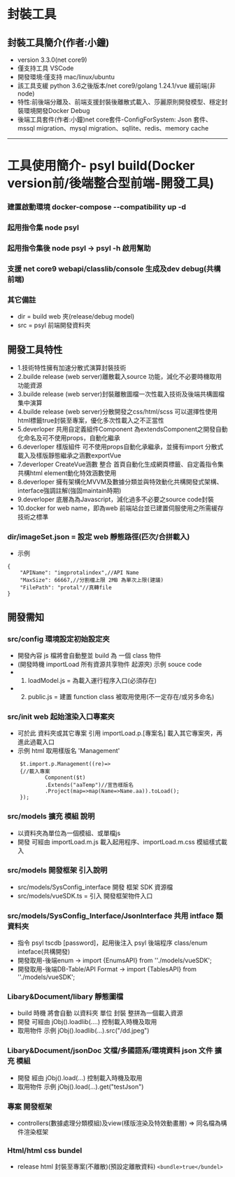 # 封裝工具
## 封裝工具簡介(作者:小鐘)
- version 3.3.0(net core9)
- 僅支持工具 VSCode
- 開發環境:僅支持 mac/linux/ubuntu
- 該工具支緩 python 3.6之後版本/net core9/golang 1.24.1/vue 緩前端(非node)
- 特性:前後端分離及、前端支援封裝後離散式載入、莎麗原則開發模型、穩定封裝環境開發Docker Debug
- 後端工具套件(作者:小鐘)net core套件-ConfigForSystem: Json 套件、mssql migration、mysql migration、sqllite、redis、memory cache

***

# 工具使用簡介- psyl build(Docker version前/後端整合型前端-開發工具)
### 建置啟動環境  docker-compose --compatibility up -d
### 起用指令集 node psyl
### 起用指令集後 node psyl -> psyl -h 啟用幫助
### 支援 net core9 webapi/classlib/console 生成及dev debug(共構 前端)
### 其它備註
- dir = build web 夾(release/debug model)
- src = psyl 前端開發資料夾

## 開發工具特性
- 1.技術特性擁有加速分散式演算封裝技術
- 2.builde release (web server)離散載入source 功能，減化不必要時機取用功能資源
- 3.builde release (web server)封裝離散圖檔一次性載入技術及後端共構圖檔集中演算
- 4.builde release (web server)分散開發之css/html/scss 可以選擇性使用html標籤<builde>true</build>封裝至專案，優化多次性載入之不正當性
- 5.deverloper 共用自定義組件Component 為extendsComponent之開發自動化命名及可不使用props，自動化繼承
- 6.deverloper 樣版組件 可不使用props自動化承繼承，並擁有import 分散式載入及樣版靜態繼承之涵數exportVue
- 7.deverloper CreateVue涵數 整合 首頁自動化生成網頁標籤、自定義指令集共構html element動化特效涵數使用
- 8.deverloper 擁有架構化MVVM及數據分類並與特效動化共構開發式架構、interface強調註解(強固maintain時期)
- 9.deverloper 底層為為Javascript，減化過多不必要之source code封裝
- 10.docker for web name，即為web 前端站台並已建置伺服使用之所需緩存技術之標準

### dir/imageSet.json = 設定 web 靜態路徑(匹次/合拼載入)
- 示例
``` 
{
    "APIName": "imgprotalindex",//API Name
    "MaxSize": 66667,//分割檔上限 2MB 為單次上限(建議)
    "FilePath": "protal"//真轉file
}
```
## 開發需知
### src/config 環境設定初始設定夾
- 開發內容 js 檔將會自動整並 build 為 一個 class 物件
- (開發時機 importLoad 所有資源共享物件 起源夾)
示例 souce code
- 1. loadModel.js = 為載入運行程序入口(必須存在)
- 2. public.js = 建置 function class 被取用使用(不一定存在/或另多命名)

### src/init web 起始渲染入口專案夾
- 可於此 資料夾或其它專案 引用 importLoad.p.[專案名] 載入其它專案夾，再進此過載入口
- 示例 html 取用樣版名 'Management'
```
    $t.import.p.Management((re)=>
    {//載入專案
            Component($t)
            .Extends("aaTemp")//宣告樣版名
            .Project(map=>map(Name=>Name.aa)).toLoad();
    });
```
### src/models 擴充 模組 說明
- 以資料夾為單位為一個模組、或單檔js
- 開發 可經由 importLoad.m.js 載入起用程序、importLoad.m.css 模組樣式載入

### src/models 開發框架 引入說明
- src/models/SysConfig_interface 開發 框架 SDK 資源檔
- src/models/vueSDK.ts = 引入 開發框架物件入口

### src/models/SysConfig_Interface/JsonInterface 共用 intface 類 資料夾
- 指令 psyl tscdb [password]，起用後注入 psyl 後端程序 class/enum inteface(共構開發)
- 開發取用-後端enum                ->  import {EnumsAPI} from ''./models/vueSDK';
- 開發取用-後端DB-Table/API Format ->  import {TablesAPI} from ''./models/vueSDK';

### Libary&Document/libary 靜態圖檔
- build 時機 將會自動 以資料夾 單位 封裝 整拼為一個載入資源
- 開發 可經由 jObj().loadlib(....) 控制載入時機及取用
- 取用物件 示例 jObj().loadlib(...).src("/dd.jpeg")

### Libary&Document/jsonDoc 文檔/多國語系/環境資料 json 文件 擴充 模組
- 開發  經由 jObj().load(...) 控制載入時機及取用
- 取用物件 示例 jObj().load(...).get("testJson")

### 專案 開發框架
- controllers(數據處理分類模組)及view(樣版渲染及特效動畫層) => 同名檔為構件渲染框架

### Html/html css bundel
- release html 封裝至專案(不離散)(預設定離散資料)
```<bundle>true</bundel>```